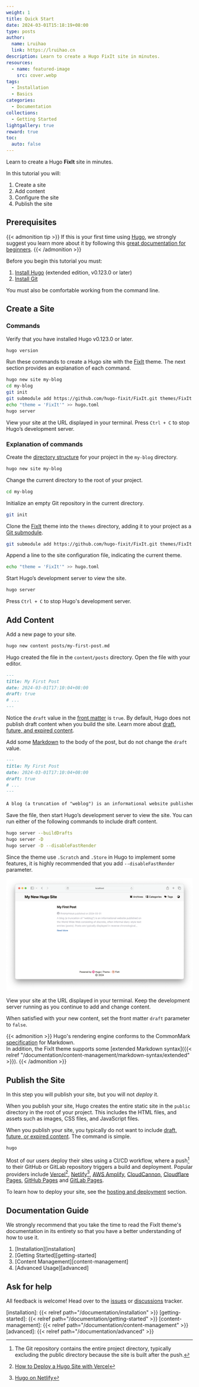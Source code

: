 ```yaml
---
weight: 1
title: Quick Start
date: 2024-03-01T15:18:19+08:00
type: posts
author:
  name: Lruihao
  link: https://lruihao.cn
description: Learn to create a Hugo FixIt site in minutes.
resources:
  - name: featured-image
    src: cover.webp
tags:
  - Installation
  - Basics
categories:
  - Documentation
collections:
  - Getting Started
lightgallery: true
reward: true
toc:
  auto: false
---
```


Learn to create a Hugo **FixIt** site in minutes.

<!--more-->

In this tutorial you will:

1. Create a site
2. Add content
3. Configure the site
4. Publish the site

## Prerequisites

{{< admonition tip >}}
If this is your first time using [Hugo](https://gohugo.io/), we strongly suggest you learn more about it by following this [great documentation for beginners](https://gohugo.io/getting-started/).
{{< /admonition >}}

Before you begin this tutorial you must:

1. [Install Hugo][hugo-installing] (extended edition, v0.123.0 or later)
2. [Install Git][git-install]

You must also be comfortable working from the command line.

## Create a Site

### Commands

Verify that you have installed Hugo v0.123.0 or later.

```bash
hugo version
```

Run these commands to create a Hugo site with the [FixIt][fixit] theme. The next section provides an explanation of each command.

```bash
hugo new site my-blog
cd my-blog
git init
git submodule add https://github.com/hugo-fixit/FixIt.git themes/FixIt
echo "theme = 'FixIt'" >> hugo.toml
hugo server
```

View your site at the URL displayed in your terminal. Press `Ctrl + C` to stop Hugo’s development server.

### Explanation of commands

Create the [directory structure][directory-structure] for your project in the `my-blog` directory.

```bash
hugo new site my-blog
```

Change the current directory to the root of your project.

```bash
cd my-blog
```

Initialize an empty Git repository in the current directory.

```bash
git init
```

Clone the [FixIt][fixit] theme into the `themes` directory, adding it to your project as a [Git submodule][git-submodule].

```bash
git submodule add https://github.com/hugo-fixit/FixIt.git themes/FixIt
```

Append a line to the site configuration file, indicating the current theme.

```bash
echo "theme = 'FixIt'" >> hugo.toml
```

Start Hugo’s development server to view the site.

```bash
hugo server
```

Press `Ctrl + C` to stop Hugo's development server.

## Add Content

Add a new page to your site.

```bash
hugo new content posts/my-first-post.md
```

Hugo created the file in the `content/posts` directory. Open the file with your editor.

```markdown
---
title: My First Post
date: 2024-03-01T17:10:04+08:00
draft: true
# ...
---
```

Notice the `draft` value in the [front matter][front-matter] is `true`. By default, Hugo does not publish draft content when you build the site. Learn more about [draft, future, and expired content][draft-future-and-expired-content].

Add some [Markdown][commonmark] to the body of the post, but do not change the `draft` value.

```markdown
---
title: My First Post
date: 2024-03-01T17:10:04+08:00
draft: true
# ...
---

A blog (a truncation of "weblog") is an informational website published on the World Wide Web consisting of discrete, often informal diary-style text entries (posts). Posts are typically displayed in reverse chronological order so that the most recent post appears first, at the top of the web page. Until 2009, blogs were usually the work of a single individual,[citation needed] occasionally of a small group, and often covered a single subject or topic. In the 2010s, "multi-author blogs" (MABs) emerged, featuring the writing of multiple authors and sometimes professionally edited. MABs from newspapers, other media outlets, universities, think tanks, advocacy groups, and similar institutions account for an increasing quantity of blog traffic. The rise of Twitter and other "microblogging" systems helps integrate MABs and single-author blogs into the news media. Blog can also be used as a verb, meaning to maintain or add content to a blog.
```

Save the file, then start Hugo’s development server to view the site. You can run either of the following commands to include draft content.

```bash
hugo server --buildDrafts
hugo server -D
hugo server -D --disableFastRender
```

Since the theme use `.Scratch` and `.Store` in Hugo to implement some features, it is highly recommended that you add `--disableFastRender` parameter.

![Simple preview](simple-preview.webp 'Simple preview')

View your site at the URL displayed in your terminal. Keep the development server running as you continue to add and change content.

When satisfied with your new content, set the front matter `draft` parameter to `false`.

{{< admonition >}}
Hugo's rendering engine conforms to the CommonMark [specification](https://spec.commonmark.org/) for Markdown.\
In addition, the FixIt theme supports some [extended Markdown syntax]({{< relref "/documentation/content-management/markdown-syntax/extended" >}}).
{{< /admonition >}}

## Publish the Site

In this step you will publish your site, but you will not _deploy_ it.

When you publish your site, Hugo creates the entire static site in the `public` directory in the root of your project. This includes the HTML files, and assets such as images, CSS files, and JavaScript files.

When you publish your site, you typically do not want to include [draft, future, or expired content][draft-future-and-expired-content]. The command is simple.

```bash
hugo
```

Most of our users deploy their sites using a CI/CD workflow, where a push[^1] to their GitHub or GitLab repository triggers a build and deployment. Popular providers include [Vercel][vercel][^2], [Netlify][netlify][^3], [AWS Amplify][amplify], [CloudCannon][cloudcannon], [Cloudflare Pages][cf-pages], [GitHub Pages][gh-pages] and [GitLab Pages][gl-pages].

To learn how to deploy your site, see the [hosting and deployment][hosting-and-deployment] section.

## Documentation Guide

We strongly recommend that you take the time to read the FixIt theme's documentation in its entirety so that you have a better understanding of how to use it.

1. [Installation][installation]
2. [Getting Started][getting-started]
3. [Content Management][content-management]
4. [Advanced Usage][advanced]

## Ask for help

All feedback is welcome! Head over to the [issues][issues] or [discussions][discussions] tracker.

<!-- link reference definition -->
[hugo-installing]: https://gohugo.io/getting-started/installing/
[git-install]: https://git-scm.com/book/en/v2/Getting-Started-Installing-Git
[fixit]: https://github.com/hugo-fixit/FixIt
[git-submodule]: https://git-scm.com/book/en/v2/Git-Tools-Submodules
[directory-structure]: https://gohugo.io/getting-started/directory-structure/
[front-matter]: https://gohugo.io/content-management/front-matter/
[draft-future-and-expired-content]: https://gohugo.io/getting-started/usage/#draft-future-and-expired-content
[commonmark]: https://commonmark.org/help/
[vercel]: https://vercel.com/
[netlify]: https://www.netlify.com/
[amplify]: https://aws.amazon.com/amplify/
[cloudcannon]: https://cloudcannon.com/
[cf-pages]: https://pages.cloudflare.com/
[gh-pages]: https://pages.github.com/
[gl-pages]: https://docs.gitlab.com/ee/user/project/pages/
[deploying-hugo-with-vercel]: https://vercel.com/guides/deploying-hugo-with-vercel
[hugo-on-netlify]: https://docs.netlify.com/integrations/frameworks/hugo/
[hosting-and-deployment]: https://gohugo.io/hosting-and-deployment/
[issues]: https://github.com/hugo-fixit/FixIt/issues
[discussions]: https://github.com/hugo-fixit/FixIt/discussions
<!-- markdownlint-disable-file reference-links-images -->
[installation]: {{< relref path="/documentation/installation" >}}
[getting-started]: {{< relref path="/documentation/getting-started" >}}
[content-management]: {{< relref path="/documentation/content-management" >}}
[advanced]: {{< relref path="/documentation/advanced" >}}

<!-- footnote reference definition -->
[^1]: The Git repository contains the entire project directory, typically excluding the public directory because the site is built after the push.
[^2]: [How to Deploy a Hugo Site with Vercel][deploying-hugo-with-vercel]
[^3]: [Hugo on Netlify][hugo-on-netlify]
